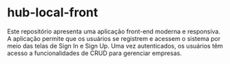 # hub-local-front
Este repositório apresenta uma aplicação front-end moderna e responsiva. A aplicação permite que os usuários se registrem e acessem o sistema por meio das telas de Sign In e Sign Up. Uma vez autenticados, os usuários têm acesso a funcionalidades de CRUD para gerenciar empresas.
